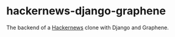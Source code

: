 # hackernews-django-graphene

The backend of a [Hackernews][] clone with Django and Graphene.

[Hackernews]: https://news.ycombinator.com
